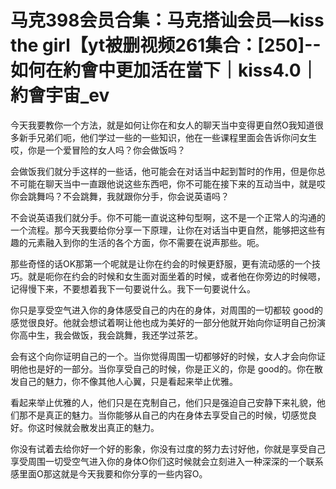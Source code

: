 # 马克398会员合集：马克搭讪会员—kiss the girl【yt被删视频261集合：[250]--如何在約會中更加活在當下｜kiss4.0｜約會宇宙_ev

今天我要教你一个方法，就是如何让你在和女人的聊天当中变得更自然O我知道很多新手兄弟们呃，他们学过一些的一些知识，他在一些课程里面会告诉你问女生哎，你是一个爱冒险的女人吗？你会做饭吗？

会做饭我们就分手这样的一些话，他可能会在对话当中起到暂时的作用，但是你总不可能在聊天当中一直跟他说这些东西吧，你不可能在接下来的互动当中，就是哎你会跳舞吗？不会跳舞，我就跟你分手，你会说英语吗？

不会说英语我们就分手。你不可能一直说这种句型啊，这不是一个正常人的沟通的一个流程。那今天我要给你分享一下原理，让你在对话当中更自然，能够把这些有趣的元素融入到你的生活的各个方面，你不需要在说声那些。呃。

那些奇怪的话OK那第一个呢就是让你在约会的时候更舒服，更有流动感的一个技巧。就是呃你在约会的时候和女生面对面坐着的时候，或者他在你旁边的时候嗯，记得慢下来，不要想着我下一句要说什么。我下一句要说什么。

你只是享受空气进入你的身体感受自己的内在的身体，对周围的一切都较 good的感觉很良好。他就会想试着啊让他也成为美好的一部分他就开始向你证明自己扮演你高中生，我会做饭，我会跳舞，我还学过茶艺。

会有这个向你证明自己的一个。当你觉得周围一切都够好的时候，女人才会向你证明他也是好的一部分。当你享受自己的时候，你是正义的，你是 good的。你在散发自己的魅力，你不像其他人心翼，只是看起来举止优雅。

看起来举止优雅的人，他们只是在克制自己，他们只是强迫自己安静下来礼貌，他们那不是真正的魅力。当你能够从自己的内在身体去享受自己的时候，切感觉良好。你这时候就会散发出真正的魅力。

你没有试着去给你好一个好的影象，你没有过度的努力去讨好他，你就是享受自己享受周围一切受空气进入你的身体O你们这时候就会立刻进入一种深深的一个联系感里面O那这就是今天我要和你分享的一些内容O。


